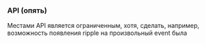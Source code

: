 ### API (опять)
Местами API является ограниченным, хотя, сделать, например, возможность появления ripple на произвольный event была